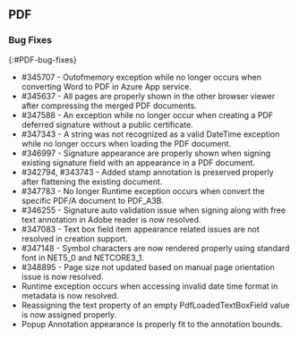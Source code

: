 ## PDF

### Bug Fixes
{:#PDF-bug-fixes}

* \#345707 - Outofmemory exception while no longer occurs when converting Word to PDF in Azure App service.
* \#345637 - All pages are properly shown in the other browser viewer after compressing the merged PDF documents.
* \#347588 - An exception while no longer occur when creating a PDF deferred signature without a public certificate.
* \#347343 - A string was not recognized as a valid DateTime exception while no longer occurs when loading the PDF document.
* \#346997 - Signature appearance are properly shown when signing existing signature field with an appearance in a PDF document.
* \#342794, \#343743 - Added stamp annotation is preserved properly after flattening the existing document.
* \#347783 - No longer Runtime exception occurs when convert the specific PDF/A document to PDF_A3B.
* \#346255 - Signature auto validation issue when signing along with free text annotation in Adobe reader is now resolved.
* \#347083 - Text box field item appearance related issues are not resolved in creation support.
* \#347148 - Symbol characters are now rendered properly using standard font in NET5_0 and NETCORE3_1.
* \#348895 - Page size not updated based on manual page orientation issue is now resolved.
* Runtime exception occurs when accessing invalid date time format in metadata is now resolved.
* Reassigning the text property of an empty PdfLoadedTextBoxField value is now assigned properly.
* Popup Annotation appearance is properly fit to the annotation bounds.